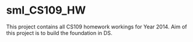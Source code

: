 # sml_CS109_HW
This project contains all CS109 homework workings for Year 2014. Aim of this project is to build the foundation in DS.
